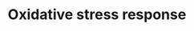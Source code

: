---
annotations:
- type: Pathway Ontology
  value: oxidative stress response pathway
authors:
- MaintBot
- Mkutmon
- Eweitz
description: 'Oxidative stress represents an imbalance between the production and
  manifestation of reactive oxygen species and a biological system''s ability to readily
  detoxify the reactive intermediates or to repair the resulting damage. Disturbances
  in the normal redox state of tissues can cause toxic effects through the production
  of peroxides and free radicals that damage all components of the cell, including
  proteins, lipids, and DNA. Some reactive oxidative species can even act as messengers
  through a phenomenon called redox signaling. In humans, oxidative stress is involved
  in many diseases. Examples include Sickle Cell Disease,[1] atherosclerosis, Parkinson''s
  disease, heart failure, myocardial infarction, Alzheimer''s disease, Schizophrenia,
  Bipolar disorder, fragile X syndrome[2] and chronic fatigue syndrome, but short-term
  oxidative stress may also be important in prevention of aging by induction of a
  process named mitohormesis.[3] Reactive oxygen species can be beneficial, as they
  are used by the immune system as a way to attack and kill pathogens. Source: Wikipedia
  ([[wikipedia:Oxidative_stress]])'
last-edited: 2021-05-16
organisms:
- Bos taurus
redirect_from:
- /index.php/Pathway:WP1050
- /instance/WP1050
schema-jsonld:
- '@context': https://schema.org/
  '@id': https://wikipathways.github.io/pathways/WP1050.html
  '@type': Dataset
  creator:
    '@type': Organization
    name: WikiPathways
  description: 'Oxidative stress represents an imbalance between the production and
    manifestation of reactive oxygen species and a biological system''s ability to
    readily detoxify the reactive intermediates or to repair the resulting damage.
    Disturbances in the normal redox state of tissues can cause toxic effects through
    the production of peroxides and free radicals that damage all components of the
    cell, including proteins, lipids, and DNA. Some reactive oxidative species can
    even act as messengers through a phenomenon called redox signaling. In humans,
    oxidative stress is involved in many diseases. Examples include Sickle Cell Disease,[1]
    atherosclerosis, Parkinson''s disease, heart failure, myocardial infarction, Alzheimer''s
    disease, Schizophrenia, Bipolar disorder, fragile X syndrome[2] and chronic fatigue
    syndrome, but short-term oxidative stress may also be important in prevention
    of aging by induction of a process named mitohormesis.[3] Reactive oxygen species
    can be beneficial, as they are used by the immune system as a way to attack and
    kill pathogens. Source: Wikipedia ([[wikipedia:Oxidative_stress]])'
  keywords:
  - GPX3
  - ECSOD
  - SP1
  - GSTT1
  - HMOX1
  - MAPK10
  - XDH
  - MGST1
  - SOD2
  - NFKB1
  - CAT
  - SOD1
  - GPX1
  - NFIX
  - NOX4
  - NFE2L2
  - FOS
  - GCLC
  - TXNRD2
  - Reactive Oxygen Species
  - MAOA
  - CYBA
  - JUNB
  - NQO1
  - CYP1A1
  - GSR
  - MT1X
  - MAPK14
  - UGT1A6
  - TXNRD1
  - TXN2
  license: CC0
  name: Oxidative stress response
seo: CreativeWork
title: Oxidative stress response
wpid: WP1050
---